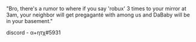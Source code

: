 "Bro, there's a rumor to where if you say 'robux' 3 times to your mirror at 3am, your neighbor will get pregaganté with among us and DaBaby will be in your basement."

discord - α+ητχ#5931
